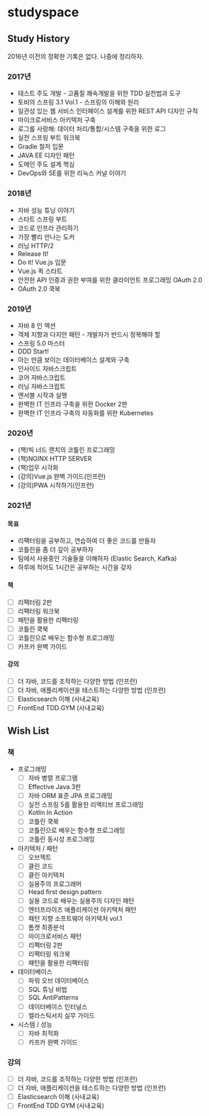 # studyspace

## Study History

2016년 이전의 정확한 기록은 없다. 나중에 정리하자.

### 2017년

* 테스트 주도 개발 - 고품질 쾌속개발을 위한 TDD 실천법과 도구
* 토비의 스프링 3.1 Vol.1 - 스프링의 이해와 원리
* 일관성 있는 웹 서비스 인터페이스 설계를 위한 REST API 디자인 규칙
* 마이크로서비스 아키텍처 구축
* 로그를 사랑해: 데이터 처리/통합/시스템 구축을 위한 로그
* 실전 스프링 부트 워크북
* Gradle 철저 입문
* JAVA EE 디자인 패턴
* 도메인 주도 설계 핵심
* DevOps와 SE를 위한 리눅스 커널 이야기

### 2018년

* 자바 성능 튜닝 이야기
* 스타트 스프링 부트
* 코드로 인프라 관리하기
* 가장 빨리 만나는 도커
* 러닝 HTTP/2
* Release It!
* Do it! Vue.js 입문
* Vue.js 퀵 스타트
* 안전한 API 인증과 권한 부여를 위한 클라이언트 프로그래밍 OAuth 2.0
* OAuth 2.0 쿡북

### 2019년

* 자바 8 인 액션
* 객체 지향과 다지안 패턴 - 개발자가 반드시 정복해야 할
* 스프링 5.0 마스터
* DDD Start!
* 아는 만큼 보이는 데이터베이스 설계와 구축
* 인사이드 자바스크립트
* 코어 자바스크립트
* 러닝 자바스크립트
* 앤서블 시작과 실행
* 완벽한 IT 인프라 구축을 위한 Docker 2판
* 완벽한 IT 인프라 구축의 자동화를 위한 Kubernetes

### 2020년

- (책)빅 너드 랜치의 코틀린 프로그래밍
- (책)NGINX HTTP SERVER
- (책)업무 시각화
- (강의)Vue.js 완벽 가이드(인프런)
- (강의)PWA 시작하기(인프런)


### 2021년

#### 목표

- 리팩터링을 공부하고, 연습하여 더 좋은 코드를 만들자
- 코틀린을 좀 더 깊이 공부하자
- 팀에서 사용중인 기술들을 이해하자 (Elastic Search, Kafka)
- 하루에 적어도 1시간은 공부하는 시간을 갖자

#### 책

- [ ] 리팩터링 2판
- [ ] 리팩터링 워크북
- [ ] 패턴을 활용한 리팩터링
- [ ] 코틀린 쿡북
- [ ] 코틀린으로 배우는 함수형 프로그래밍
- [ ] 카프카 완벽 가이드

#### 강의

- [ ] 더 자바, 코드를 조작하는 다양한 방법 (인프런)
- [ ] 더 자바, 애플리케이션을 테스트하는 다양한 방법 (인프런)
- [ ] Elasticsearch 이해 (사내교육)
- [ ] FrontEnd TDD GYM (사내교육)

## Wish List

### 책

- 프로그래밍
  - [ ] 자바 병렬 프로그램
  - [ ] Effective Java 3판
  - [ ] 자바 ORM 표준 JPA 프로그래밍
  - [ ] 실전 스프링 5를 활용한 리액티브 프로그래밍
  - [ ] Kotlin In Action
  - [ ] 코틀린 쿡북
  - [ ] 코틀린으로 배우는 함수형 프로그래밍
  - [ ] 코틀린 동시성 프로그래밍
- 아키텍처 / 패턴
  - [ ] 오브젝트
  - [ ] 클린 코드
  - [ ] 클린 아키텍처
  - [ ] 실용주의 프로그래머
  - [ ] Head first design pattern
  - [ ] 실용 코드로 배우는 실용주의 디자인 패턴
  - [ ] 엔터프라이즈 애플리케이션 아키텍처 패턴
  - [ ] 패턴 지향 소프트웨어 아키텍처 vol.1
  - [ ] 톰캣 최종분석
  - [ ] 마이크로서비스 패턴
  - [ ] 리팩터링 2판
  - [ ] 리팩터링 워크북
  - [ ] 패턴을 활용한 리팩터링
- 데이터베이스
  - [ ] 파워 오브 데이터베이스
  - [ ] SQL 튜닝 비법
  - [ ] SQL AntiPatterns
  - [ ] 데이터베이스 인터널스
  - [ ] 엘라스틱서치 실무 가이드
- 시스템 /  성능
  - [ ] 자바 최적화
  - [ ] 카프카 완벽 가이드

### 강의

- [ ] 더 자바, 코드를 조작하는 다양한 방법 (인프런)
- [ ] 더 자바, 애플리케이션을 테스트하는 다양한 방법 (인프런)
- [ ] Elasticsearch 이해 (사내교육)
- [ ] FrontEnd TDD GYM (사내교육)
